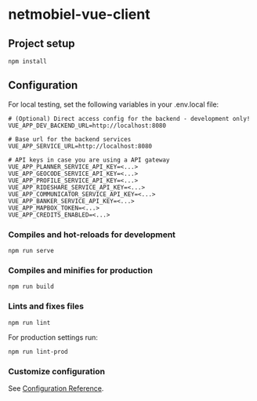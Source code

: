 # netmobiel-vue-client

## Project setup
```
npm install
```

## Configuration
For local testing, set the following variables in your .env.local file:
```
# (Optional) Direct access config for the backend - development only!
VUE_APP_DEV_BACKEND_URL=http://localhost:8080

# Base url for the backend services
VUE_APP_SERVICE_URL=http://localhost:8080

# API keys in case you are using a API gateway
VUE_APP_PLANNER_SERVICE_API_KEY=<...>
VUE_APP_GEOCODE_SERVICE_API_KEY=<...>
VUE_APP_PROFILE_SERVICE_API_KEY=<...>
VUE_APP_RIDESHARE_SERVICE_API_KEY=<...>
VUE_APP_COMMUNICATOR_SERVICE_API_KEY=<...>
VUE_APP_BANKER_SERVICE_API_KEY=<...>
VUE_APP_MAPBOX_TOKEN=<...>
VUE_APP_CREDITS_ENABLED=<...>
```

### Compiles and hot-reloads for development
```
npm run serve
```

### Compiles and minifies for production
```
npm run build
```

### Lints and fixes files
```
npm run lint
```

For production settings run:
```
npm run lint-prod
```

### Customize configuration
See [Configuration Reference](https://cli.vuejs.org/config/).
